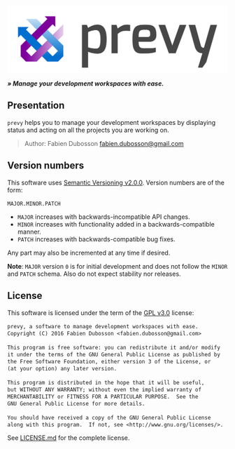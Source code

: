 ![logo prevy](./resources/logo/prevy.png)

*__» Manage your development workspaces with ease.__*

## Presentation

`prevy` helps you to manage your development workspaces by displaying status and
acting on all the projects you are working on.

> Author: Fabien Dubosson <fabien.dubosson@gmail.com>

## Version numbers

This software uses [Semantic Versioning v2.0.0][semver]. Version numbers are of
the form:

    MAJOR.MINOR.PATCH

- `MAJOR` increases with backwards-incompatible API changes.
- `MINOR` increases with functionality added in a backwards-compatible manner.
- `PATCH` increases with backwards-compatible bug fixes.

Any part may also be incremented at any time if desired.

**Note**: `MAJOR` version `0` is for initial development and does not follow the
`MINOR` and `PATCH` schema. Also do not expect stability nor releases.

## License

This software is licensed under the term of the [GPL v3.0][] license:

    prevy, a software to manage development workspaces with ease.
    Copyright (C) 2016 Fabien Dubosson <fabien.dubosson@gmail.com>

    This program is free software: you can redistribute it and/or modify
    it under the terms of the GNU General Public License as published by
    the Free Software Foundation, either version 3 of the License, or
    (at your option) any later version.

    This program is distributed in the hope that it will be useful,
    but WITHOUT ANY WARRANTY; without even the implied warranty of
    MERCHANTABILITY or FITNESS FOR A PARTICULAR PURPOSE.  See the
    GNU General Public License for more details.

    You should have received a copy of the GNU General Public License
    along with this program.  If not, see <http://www.gnu.org/licenses/>.

See [LICENSE.md][] for the complete license.

[semver]:     http://semver.org/spec/v2.0.0.html
[LICENSE.md]: LICENSE.md
[GPL v3.0]:   https://www.gnu.org/licenses/gpl-3.0.html
